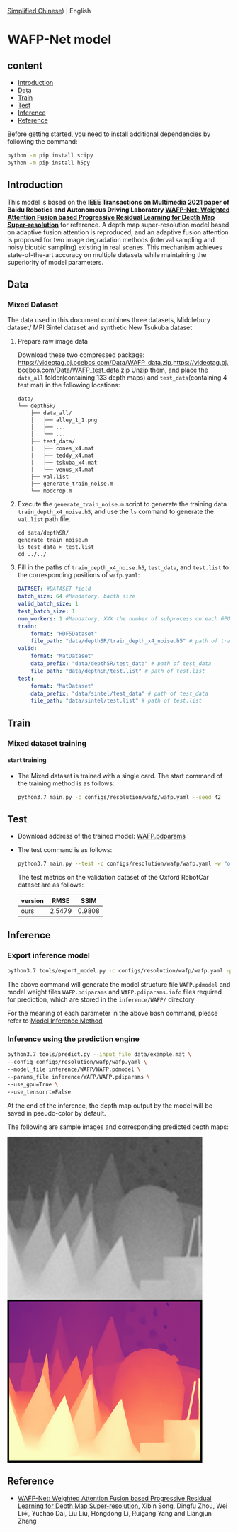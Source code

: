 [Simplified Chinese](../../../zh-CN/model_zoo/resolution/wafp.md)) | English

# WAFP-Net model

## content

- [Introduction](#Introduction)
- [Data](#Data)
- [Train](#Train)
- [Test](#Test)
- [Inference](#Inference)
- [Reference](#Reference)

Before getting started, you need to install additional dependencies by following the command:

```bash
python -m pip install scipy
python -m pip install h5py
```

## Introduction

This model is based on the **IEEE Transactions on Multimedia 2021 paper of Baidu Robotics and Autonomous Driving Laboratory [WAFP-Net: Weighted Attention Fusion based Progressive Residual Learning for Depth Map Super-resolution](https://ieeexplore.ieee.org/document/9563214/)** for reference.
A depth map super-resolution model based on adaptive fusion attention is reproduced, and an adaptive fusion attention is proposed for two image degradation methods (interval sampling and noisy bicubic sampling) existing in real scenes. This mechanism achieves state-of-the-art accuracy on multiple datasets while maintaining the superiority of model parameters.


## Data

### Mixed Dataset

The data used in this document combines three datasets, Middlebury dataset/ MPI Sintel dataset and synthetic New Tsukuba dataset
1. Prepare raw image data

    Download these two compressed package: https://videotag.bj.bcebos.com/Data/WAFP_data.zip,https://videotag.bj.bcebos.com/Data/WAFP_test_data.zip
    Unzip them, and place the `data_all` folder(containing 133 depth maps) and `test_data`(containing 4 test mat) in the following locations:

    ```shell
    data/
    └── depthSR/
        ├── data_all/
        │   ├── alley_1_1.png
        │   ├── ...
        │   └── ...
        ├── test_data/
        │   ├── cones_x4.mat
        │   ├── teddy_x4.mat
        │   ├── tskuba_x4.mat
        │   └── venus_x4.mat
        ├── val.list
        ├── generate_train_noise.m
        └── modcrop.m
    ```

2. Execute the `generate_train_noise.m` script to generate the training data `train_depth_x4_noise.h5`, and use the `ls` command to generate the `val.list` path file.
    ```shell
    cd data/depthSR/
    generate_train_noise.m
    ls test_data > test.list
    cd ../../
    ```

3. Fill in the paths of `train_depth_x4_noise.h5`, `test_data`, and `test.list` to the corresponding positions of `wafp.yaml`:
    ```yaml
    DATASET: #DATASET field
    batch_size: 64 #Mandatory, bacth size
    valid_batch_size: 1
    test_batch_size: 1
    num_workers: 1 #Mandatory, XXX the number of subprocess on each GPU.
    train:
        format: "HDF5Dataset"
        file_path: "data/depthSR/train_depth_x4_noise.h5" # path of train_depth_x4_noise.h5
    valid:
        format: "MatDataset"
        data_prefix: "data/depthSR/test_data" # path of test_data
        file_path: "data/depthSR/test.list" # path of test.list
    test:
        format: "MatDataset"
        data_prefix: "data/sintel/test_data" # path of test_data
        file_path: "data/sintel/test.list" # path of test.list
    ```

## Train

### Mixed dataset training

#### start training

- The Mixed dataset is trained with a single card. The start command of the training method is as follows:

    ```bash
    python3.7 main.py -c configs/resolution/wafp/wafp.yaml --seed 42
    ```


## Test

- Download address of the trained model: [WAFP.pdparams](https://videotag.bj.bcebos.com/PaddleVideo-release2.3/WAFP_best.pdparams)

- The test command is as follows:

  ```bash
  python3.7 main.py --test -c configs/resolution/wafp/wafp.yaml -w "output/WAFP/WAFP_epoch_00080.pdparams"
  ```

    The test metrics on the validation dataset of the Oxford RobotCar dataset are as follows:

  | version | RMSE    |  SSIM   |
  | :------ | :-----: | :-----: |
  | ours    |  2.5479 |  0.9808 |

## Inference

### Export inference model

```bash
python3.7 tools/export_model.py -c configs/resolution/wafp/wafp.yaml -p data/WAFP.pdparams -o inference/WAFP
```

The above command will generate the model structure file `WAFP.pdmodel` and model weight files `WAFP.pdiparams` and `WAFP.pdiparams.info` files required for prediction, which are stored in the `inference/WAFP/` directory

For the meaning of each parameter in the above bash command, please refer to [Model Inference Method](https://github.com/PaddlePaddle/PaddleVideo/blob/release/2.0/docs/zh-CN/start.md#2-%E6%A8%A1%E5%9E%8B%E6%8E%A8%E7%90%86)

### Inference using the prediction engine

```bash
python3.7 tools/predict.py --input_file data/example.mat \
--config configs/resolution/wafp/wafp.yaml \
--model_file inference/WAFP/WAFP.pdmodel \
--params_file inference/WAFP/WAFP.pdiparams \
--use_gpu=True \
--use_tensorrt=False
```

At the end of the inference, the depth map output by the model will be saved in pseudo-color by default.

The following are sample images and corresponding predicted depth maps:

<img src="../../../images/cones_x4_wafp_input.png" alt="input" align=center />

<img src="../../../images/cones_x4_wafp_output.png" alt="output" align=center />


## Reference

- [WAFP-Net: Weighted Attention Fusion based Progressive Residual Learning for Depth Map Super-resolution](https://ieeexplore.ieee.org/document/9563214/), Xibin Song, Dingfu Zhou, Wei Li∗, Yuchao Dai, Liu Liu, Hongdong Li, Ruigang Yang and Liangjun Zhang
